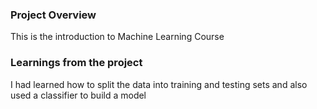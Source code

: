 ### Project Overview

 This is the introduction to Machine Learning Course


### Learnings from the project

 I had learned how to split the data into training and testing sets and also used a classifier to build a model


